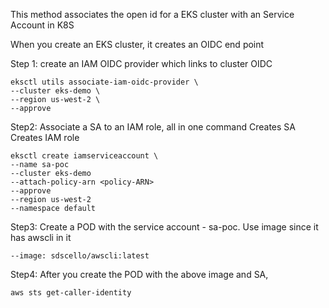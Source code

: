 This method associates the open id for a EKS cluster with an Service Account in K8S

When you create an EKS cluster, it creates an OIDC end point

Step 1: create an IAM OIDC provider which links to cluster OIDC

    eksctl utils associate-iam-oidc-provider \
    --cluster eks-demo \
    --region us-west-2 \
    --approve

Step2: Associate a SA to an IAM role, all in one command
Creates SA
Creates IAM role

    eksctl create iamserviceaccount \
    --name sa-poc
    --cluster eks-demo
    --attach-policy-arn <policy-ARN>
    --approve
    --region us-west-2
    --namespace default

Step3: Create a POD with the service account - sa-poc. Use image since it has awscli in it

    --image: sdscello/awscli:latest

Step4: After you create the POD with the above image and SA, 

    aws sts get-caller-identity




